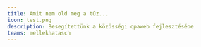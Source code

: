 ```yaml
---
title: Amit nem old meg a tűz...
icon: test.png
description: Besegítettünk a közösségi qpaweb fejlesztésébe
teams: mellekhatasch
---
```


